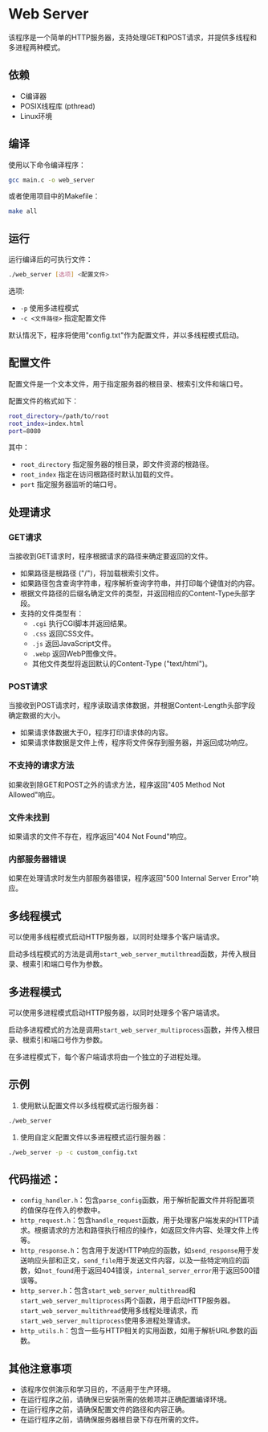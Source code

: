 # Web Server

该程序是一个简单的HTTP服务器，支持处理GET和POST请求，并提供多线程和多进程两种模式。

## 依赖

- C编译器
- POSIX线程库 (pthread)
- Linux环境

## 编译

使用以下命令编译程序：

```bash
gcc main.c -o web_server
```

或者使用项目中的Makefile：

```bash
make all
```

## 运行

运行编译后的可执行文件：

```bash
./web_server [选项] <配置文件>
```

选项:

- `-p` 使用多进程模式
- `-c <文件路径>` 指定配置文件

默认情况下，程序将使用"config.txt"作为配置文件，并以多线程模式启动。

## 配置文件

配置文件是一个文本文件，用于指定服务器的根目录、根索引文件和端口号。

配置文件的格式如下：

```bash
root_directory=/path/to/root
root_index=index.html
port=8080
```

其中：

- `root_directory` 指定服务器的根目录，即文件资源的根路径。
- `root_index` 指定在访问根路径时默认加载的文件。
- `port` 指定服务器监听的端口号。

## 处理请求

### GET请求

当接收到GET请求时，程序根据请求的路径来确定要返回的文件。

- 如果路径是根路径 ("/")，将加载根索引文件。
- 如果路径包含查询字符串，程序解析查询字符串，并打印每个键值对的内容。
- 根据文件路径的后缀名确定文件的类型，并返回相应的Content-Type头部字段。
- 支持的文件类型有：
  - `.cgi` 执行CGI脚本并返回结果。
  - `.css` 返回CSS文件。
  - `.js` 返回JavaScript文件。
  - `.webp` 返回WebP图像文件。
  - 其他文件类型将返回默认的Content-Type ("text/html")。

### POST请求

当接收到POST请求时，程序读取请求体数据，并根据Content-Length头部字段确定数据的大小。

- 如果请求体数据大于0，程序打印请求体的内容。
- 如果请求体数据是文件上传，程序将文件保存到服务器，并返回成功响应。

### 不支持的请求方法

如果收到除GET和POST之外的请求方法，程序返回"405 Method Not Allowed"响应。

### 文件未找到

如果请求的文件不存在，程序返回"404 Not Found"响应。

### 内部服务器错误

如果在处理请求时发生内部服务器错误，程序返回"500 Internal Server Error"响应。

## 多线程模式

可以使用多线程模式启动HTTP服务器，以同时处理多个客户端请求。

启动多线程模式的方法是调用`start_web_server_mutilthread`函数，并传入根目录、根索引和端口号作为参数。

## 多进程模式

可以使用多进程模式启动HTTP服务器，以同时处理多个客户端请求。

启动多进程模式的方法是调用`start_web_server_multiprocess`函数，并传入根目录、根索引和端口号作为参数。

在多进程模式下，每个客户端请求将由一个独立的子进程处理。

## 示例

1. 使用默认配置文件以多线程模式运行服务器：

```bash
./web_server
```

1. 使用自定义配置文件以多进程模式运行服务器：

```bash
./web_server -p -c custom_config.txt
```

## 代码描述：

- `config_handler.h`：包含`parse_config`函数，用于解析配置文件并将配置项的值保存在传入的参数中。
- `http_request.h`：包含`handle_request`函数，用于处理客户端发来的HTTP请求。根据请求的方法和路径执行相应的操作，如返回文件内容、处理文件上传等。
- `http_response.h`：包含用于发送HTTP响应的函数，如`send_response`用于发送响应头部和正文，`send_file`用于发送文件内容，以及一些特定响应的函数，如`not_found`用于返回404错误，`internal_server_error`用于返回500错误等。
- `http_server.h`：包含`start_web_server_multithread`和`start_web_server_multiprocess`两个函数，用于启动HTTP服务器。`start_web_server_multithread`使用多线程处理请求，而`start_web_server_multiprocess`使用多进程处理请求。
- `http_utils.h`：包含一些与HTTP相关的实用函数，如用于解析URL参数的函数。

## 其他注意事项

- 该程序仅供演示和学习目的，不适用于生产环境。
- 在运行程序之前，请确保已安装所需的依赖项并正确配置编译环境。
- 在运行程序之前，请确保配置文件的路径和内容正确。
- 在运行程序之前，请确保服务器根目录下存在所需的文件。
